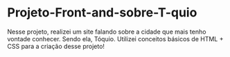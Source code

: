 # Projeto-Front-and-sobre-T-quio
Nesse projeto, realizei um site falando sobre a cidade que mais tenho vontade conhecer. Sendo ela, Tóquio. Utilizei conceitos básicos de HTML + CSS para a criação desse projeto!
